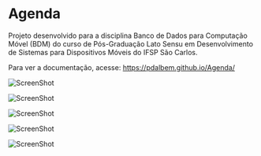 # Agenda
Projeto desenvolvido para a disciplina Banco de Dados para Computação Móvel (BDM) do curso de Pós-Graduação Lato Sensu em Desenvolvimento de Sistemas para Dispositivos Móveis do IFSP São Carlos.

Para ver a documentação, acesse: https://pdalbem.github.io/Agenda/

![ScreenShot](https://raw.github.com/pdalbem/Agenda/master/screenshots/screenshot1.jpg)

![ScreenShot](https://raw.github.com/pdalbem/Agenda/master/screenshots/screenshot2.jpg)

![ScreenShot](https://raw.github.com/pdalbem/Agenda/master/screenshots/screenshot3.jpg)

![ScreenShot](https://raw.github.com/pdalbem/Agenda/master/screenshots/screenshot4.jpg)

![ScreenShot](https://raw.github.com/pdalbem/Agenda/master/screenshots/screenshot5.jpg)
